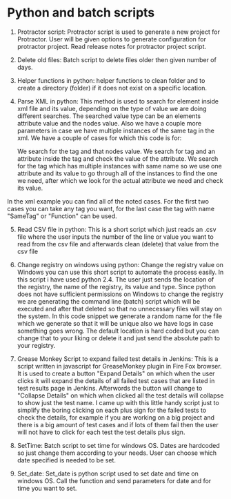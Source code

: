 # Python and batch scripts


1) Protractor script:
Protractor script is used to generate a new project for Protractor.
User will be given options to generate configuration for protractor project.
Read release notes for protractor project script.

2) Delete old files:
Batch script to delete files older then given number of days.

3) Helper functions in python:
helper functions to clean folder and to create a directory (folder) if it does not exist on a specific location.

4) Parse XML in python:
This method is used to search for element inside xml file and its value, depending on the type of value we are doing different searches. The searched value type can be an elements attribute value and the nodes value. Also we have a couple more parameters in case we have multiple instances of the same tag in the xml.
We have a couple of cases for which this code is for:

    We search for the tag and that nodes value.
    We search for tag and an attribute inside the tag and check the value of the attribute.
    We search for the tag which has multiple instances with same name so we use one attribute and its value to go through all of the instances to find the one we need, after which we look for the actual attribute we need and check its value.

In the xml example you can find all of the noted cases. For the first two cases you can take any tag you want, for the last case the tag with name "SameTag" or "Function" can be used. 

5) Read CSV file in python:
This is a short script which just reads an .csv file where the user inputs the number of the line or value you want to read from the csv file and afterwards clean (delete) that value from the csv file

6) Change registry on windows using python:
Change the registry value on Windows you can use this short script to automate the process easily. In this script i have used python 2.4. The user just sends the location of the registry, the name of the registry, its value and type. Since python does not have sufficient permissions on Windows to change the registry we are generating the command line (batch) script which will be executed and after that deleted so that no unnecessary files will stay on the system. In this code snippet we generate a random name for the file which we generate so that it will be unique also we have logs in case something goes wrong. The default location is hard coded but you can change that to your liking or delete it and just send the absolute path to your registry.

7) Grease Monkey Script to expand failed test details in Jenkins:
This is a script written in javascript for GreaseMonkey plugin in Fire Fox browser. It is used to create a button "Expand Details" on which when the user clicks it will expand the details of all failed test cases that are listed in test results page in Jenkins. Afterwords the button will change to "Collapse Details" on which when clicked all the test details will collapse to show just the test name. I came up with this little handy script just to simplify the boring clicking on each plus sign for the failed tests to check the details, for example if you are working on a big project and there is a big amount of test cases and if lots of them fail then the user will not have to click for each test the test details plus sign.

8) SetTime:
Batch script to set time for windows OS. Dates are hardcoded so just change them according to your needs. User can choose which date specified is needed to be set.

9) Set_date:
Set_date is python script used to set date and time on windows OS. Call the function and send parameters for date and for time you want to set.


